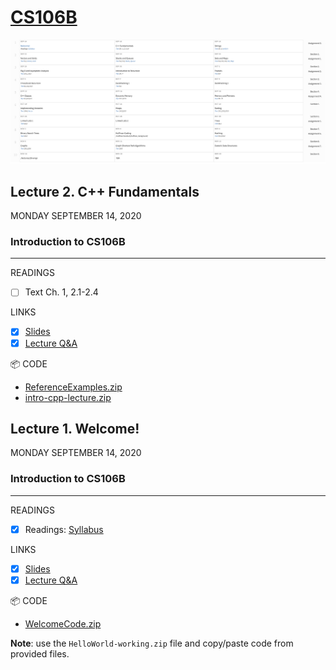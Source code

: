 # [CS106B](http://web.stanford.edu/class/cs106b/)

![Schedule](./images/schedule.png)

## Lecture 2. C++ Fundamentals
MONDAY SEPTEMBER 14, 2020

### Introduction to CS106B

-----

READINGS
- [ ] Text Ch. 1, 2.1-2.4

LINKS
- [X] [Slides](./lectures/lecture2_slides.pdf)
- [X] [Lecture Q&A]()

📦 CODE
* [ReferenceExamples.zip](./code/ReferenceExamples.zip)
* [intro-cpp-lecture.zip](./code/intro-cpp-lecture.zip)

## Lecture 1. Welcome!
MONDAY SEPTEMBER 14, 2020

### Introduction to CS106B

-----

READINGS
- [X] Readings: [Syllabus](./syllabus.md)

LINKS
- [X] [Slides](./lectures/lecture1_slides.pdf)
- [X] [Lecture Q&A](./lectures/lecture-1-qa.md)

📦 CODE
* [WelcomeCode.zip](./code/WelcomeCode.zip)

**Note**: use the `HelloWorld-working.zip` file and copy/paste code from provided files.